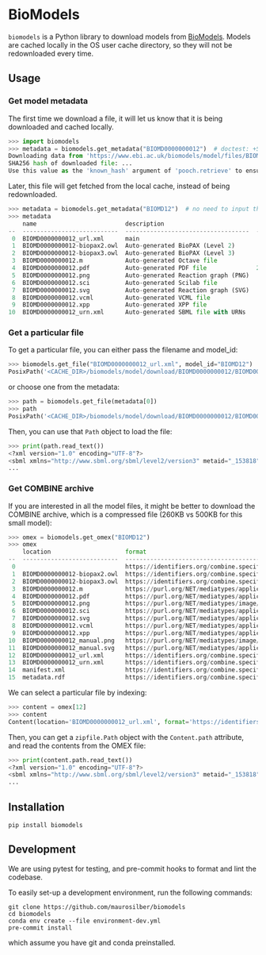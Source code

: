 # BioModels

`biomodels` is a Python library to download models from [BioModels](https://www.ebi.ac.uk/biomodels/).
Models are cached locally in the OS user cache directory,
so they will not be redownloaded every time.

## Usage

### Get model metadata

The first time we download a file,
it will let us know that it is being downloaded
and cached locally.

```python
>>> import biomodels
>>> metadata = biomodels.get_metadata("BIOMD0000000012")  # doctest: +SKIP
Downloading data from 'https://www.ebi.ac.uk/biomodels/model/files/BIOMD0000000012?format=json' to file '.../Caches/biomodels/model/files/BIOMD0000000012'.
SHA256 hash of downloaded file: ...
Use this value as the 'known_hash' argument of 'pooch.retrieve' to ensure that the file hasn't changed if it is downloaded again in the future.
```

Later, this file will get fetched from the local cache,
instead of being redownloaded.

```python
>>> metadata = biomodels.get_metadata("BIOMD12")  # no need to input the leading zeros
>>> metadata
    name                         description                            size
--  ---------------------------  -----------------------------------  ------
 0  BIOMD0000000012_url.xml      main                                  46274
 1  BIOMD0000000012-biopax2.owl  Auto-generated BioPAX (Level 2)       16748
 2  BIOMD0000000012-biopax3.owl  Auto-generated BioPAX (Level 3)       23577
 3  BIOMD0000000012.m            Auto-generated Octave file             4994
 4  BIOMD0000000012.pdf          Auto-generated PDF file              205156
 5  BIOMD0000000012.png          Auto-generated Reaction graph (PNG)   39018
 6  BIOMD0000000012.sci          Auto-generated Scilab file              154
 7  BIOMD0000000012.svg          Auto-generated Reaction graph (SVG)   35750
 8  BIOMD0000000012.vcml         Auto-generated VCML file              60183
 9  BIOMD0000000012.xpp          Auto-generated XPP file                4114
10  BIOMD0000000012_urn.xml      Auto-generated SBML file with URNs    47097
```

### Get a particular file

To get a particular file,
you can either pass the filename and model_id:

```python
>>> biomodels.get_file("BIOMD0000000012_url.xml", model_id="BIOMD12")
PosixPath('<CACHE_DIR>/biomodels/model/download/BIOMD0000000012/BIOMD0000000012_url.xml')
```

or choose one from the metadata:

```python
>>> path = biomodels.get_file(metadata[0])
>>> path
PosixPath('<CACHE_DIR>/biomodels/model/download/BIOMD0000000012/BIOMD0000000012_url.xml')
```

Then, you can use that `Path` object to load the file:

```python
>>> print(path.read_text())
<?xml version="1.0" encoding="UTF-8"?>
<sbml xmlns="http://www.sbml.org/sbml/level2/version3" metaid="_153818" level="2" version="3">
...
```

### Get COMBINE archive

If you are interested in all the model files,
it might be better to download the COMBINE archive,
which is a compressed file (260KB vs 500KB for this small model):

```python
>>> omex = biomodels.get_omex("BIOMD12")
>>> omex
    location                     format                                                                 master
--  ---------------------------  ---------------------------------------------------------------------  --------
 0                               https://identifiers.org/combine.specifications/omex                    False
 1  BIOMD0000000012-biopax2.owl  https://identifiers.org/combine.specifications/biopax.level-2          False
 2  BIOMD0000000012-biopax3.owl  https://identifiers.org/combine.specifications/biopax.level-3          False
 3  BIOMD0000000012.m            https://purl.org/NET/mediatypes/application/x.unknown                  False
 4  BIOMD0000000012.pdf          https://purl.org/NET/mediatypes/application/pdf                        False
 5  BIOMD0000000012.png          https://purl.org/NET/mediatypes/image/png                              False
 6  BIOMD0000000012.sci          https://purl.org/NET/mediatypes/application/x.unknown                  False
 7  BIOMD0000000012.svg          https://purl.org/NET/mediatypes/application/xml                        False
 8  BIOMD0000000012.vcml         https://purl.org/NET/mediatypes/application/xml                        False
 9  BIOMD0000000012.xpp          https://purl.org/NET/mediatypes/application/x.unknown                  False
10  BIOMD0000000012_manual.png   https://purl.org/NET/mediatypes/image/png                              False
11  BIOMD0000000012_manual.svg   https://purl.org/NET/mediatypes/application/xml                        False
12  BIOMD0000000012_url.xml      https://identifiers.org/combine.specifications/sbml.level-2.version-3  True
13  BIOMD0000000012_urn.xml      https://identifiers.org/combine.specifications/sbml.level-2.version-3  False
14  manifest.xml                 https://identifiers.org/combine.specifications/omex-manifest           False
15  metadata.rdf                 https://identifiers.org/combine.specifications/omex-metadata           False
```

We can select a particular file by indexing:

```python
>>> content = omex[12]
>>> content
Content(location='BIOMD0000000012_url.xml', format='https://identifiers.org/combine.specifications/sbml.level-2.version-3', master=True)
```

Then,
you can get a `zipfile.Path` object with the `Content.path` attribute,
and read the contents from the OMEX file:

```python
>>> print(content.path.read_text())
<?xml version="1.0" encoding="UTF-8"?>
<sbml xmlns="http://www.sbml.org/sbml/level2/version3" metaid="_153818" level="2" version="3">
...
```

## Installation

```
pip install biomodels
```

## Development

We are using pytest for testing,
and pre-commit hooks to format and lint the codebase.

To easily set-up a development environment,
run the following commands:

```
git clone https://github.com/maurosilber/biomodels
cd biomodels
conda env create --file environment-dev.yml
pre-commit install
```

which assume you have git and conda preinstalled.
